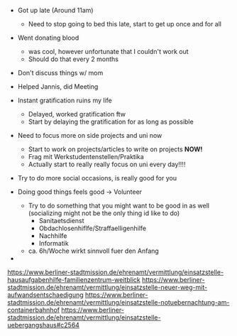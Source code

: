 - Got up late (Around 11am)
	- Need to stop going to bed this late, start to get up once and for all
- Went donating blood
	- was cool, however unfortunate that I couldn't work out
	- Should do that every 2 months
- Don't discuss things w/ mom
- Helped Jannis, did Meeting

- Instant gratification ruins my life
	- Delayed, worked gratification ftw
	- Start by delaying the gratification for as long as possible
- Need to focus more on side projects and uni now
	- Start to work on projects/articles to write on projects **NOW!**
	- Frag mit Werkstudentenstellen/Praktika
	- Actually start to really really focus on uni every day!!!!
- Try to do more social occasions, is really good for you
- Doing good things feels good -> Volunteer
	- Try to do something that you might want to be good in as well (socializing might not be the only thing id like to do)
		- Sanitaetsdienst
		- Obdachlosenhiflfe/Straffaelligenhilfe
		- Nachhilfe
		- Informatik
	- ca. 6h/Woche wirkt sinnvoll fuer den Anfang
- 

https://www.berliner-stadtmission.de/ehrenamt/vermittlung/einsatzstelle-hausaufgabenhilfe-familienzentrum-weitblick
https://www.berliner-stadtmission.de/ehrenamt/vermittlung/einsatzstelle-neuer-weg-mit-aufwandsentschaedigung
https://www.berliner-stadtmission.de/ehrenamt/vermittlung/einsatzstelle-notuebernachtung-am-containerbahnhof
https://www.berliner-stadtmission.de/ehrenamt/vermittlung/einsatzstelle-uebergangshaus#c2564

